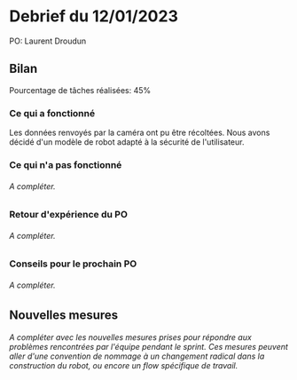 # Debrief du 12/01/2023

PO: Laurent Droudun

## Bilan

Pourcentage de tâches réalisées: 45%

### Ce qui a fonctionné

Les données renvoyés par la caméra ont pu être récoltées. Nous avons décidé d'un modèle de robot adapté à la sécurité de l'utilisateur.


### Ce qui n'a pas fonctionné

###### A compléter.


### Retour d'expérience du PO

###### A compléter.


### Conseils pour le prochain PO

###### A compléter.



## Nouvelles mesures

###### A compléter avec les nouvelles mesures prises pour répondre aux problèmes rencontrées par l'équipe pendant le sprint. Ces mesures peuvent aller d'une convention de nommage à un changement radical dans la construction du robot, ou encore un flow spécifique de travail.
